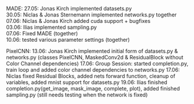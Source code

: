 MADE:
27.05: Jonas Kirch implemented datasets.py  
30.05: Niclas & Jonas Sternemann implemented networks.py together  
07.06: Niclas & Jonas Kirch added cuda support + bugfixes  
03.06: Ilias implemented sampling.py  
07.06: Fixed MADE (together)  
10.06: tested various parameter settings (together)

PixelCNN:
13.06: Jonas Kirch implemented initial form of datasets.py & networks.py (classes PixelCNN, MaskedConv2d & ResidualBlock without Color Channel dependencies)
17.06: Group Session: started completion.py, train loop and added color channel dependencies to networks.py
17.06: Niclas fixed Residual Blocks, added nets forward function, cleanup of variables, added mnist support for datasets.py
19.06: Ilias finished completion.py(get_image, mask_image, complete, plot), added finished sampling.py (still needs testing when the network is fixed)